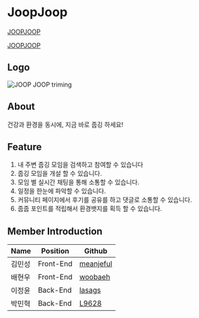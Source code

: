# JoopJoop
[JOOPJOOP](https://www.joopjoop.site)

[JOOPJOOP](https://www.joopjoop.site)

## Logo

![JOOP JOOP triming](https://user-images.githubusercontent.com/96028495/171679334-d5fdcc16-b7c4-4333-b12a-950a6ee4788d.png)

## About

건강과 환경을 동시에, 지금 바로 줍깅 하세요!

## Feature

1. 내 주변 줍깅 모임을 검색하고 참여할 수 있습니다
2. 줍깅 모임을 개설 할 수 있습니다.
3. 모임 별 실시간 채팅을 통해 소통할 수 있습니다.
4. 일정을 한눈에 파악할 수 있습니다.
5. 커뮤니티 페이지에서 후기를 공유를 하고 댓글로 소통할 수 있습니다.
6. 줍줍 포인트를 적립해서 환경뱃지를 획득 할 수 있습니다.

## Member Introduction

| Name   | Position  | Github                                    |
| ------ | --------- | ----------------------------------------- |
| 김민성 | Front-End | [meanjeful](https://github.com/meanjeful) |
| 배현우 | Front-End | [woobaeh](https://github.com/woobaeh)     |
| 이정윤 | Back-End  | [lasags](https://github.com/lasags)       |
| 박민혁 | Back-End  | [L9628](https://github.com/L9628)         |
